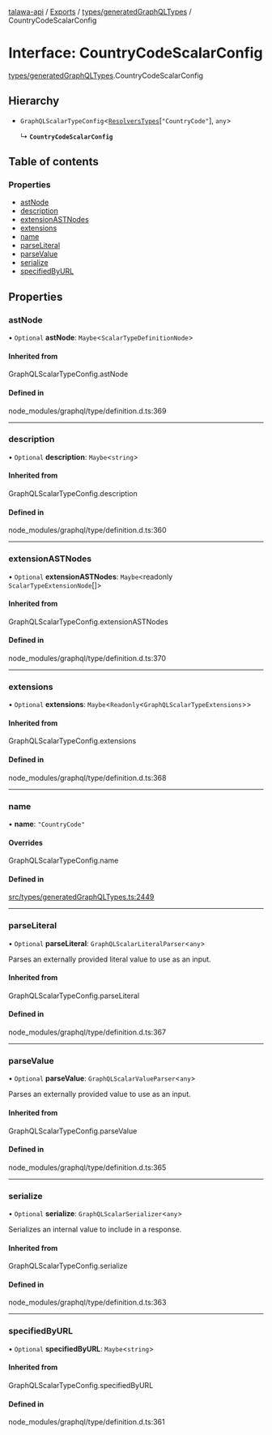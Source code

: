 [talawa-api](../README.md) / [Exports](../modules.md) / [types/generatedGraphQLTypes](../modules/types_generatedGraphQLTypes.md) / CountryCodeScalarConfig

# Interface: CountryCodeScalarConfig

[types/generatedGraphQLTypes](../modules/types_generatedGraphQLTypes.md).CountryCodeScalarConfig

## Hierarchy

- `GraphQLScalarTypeConfig`\<[`ResolversTypes`](../modules/types_generatedGraphQLTypes.md#resolverstypes)[``"CountryCode"``], `any`\>

  ↳ **`CountryCodeScalarConfig`**

## Table of contents

### Properties

- [astNode](types_generatedGraphQLTypes.CountryCodeScalarConfig.md#astnode)
- [description](types_generatedGraphQLTypes.CountryCodeScalarConfig.md#description)
- [extensionASTNodes](types_generatedGraphQLTypes.CountryCodeScalarConfig.md#extensionastnodes)
- [extensions](types_generatedGraphQLTypes.CountryCodeScalarConfig.md#extensions)
- [name](types_generatedGraphQLTypes.CountryCodeScalarConfig.md#name)
- [parseLiteral](types_generatedGraphQLTypes.CountryCodeScalarConfig.md#parseliteral)
- [parseValue](types_generatedGraphQLTypes.CountryCodeScalarConfig.md#parsevalue)
- [serialize](types_generatedGraphQLTypes.CountryCodeScalarConfig.md#serialize)
- [specifiedByURL](types_generatedGraphQLTypes.CountryCodeScalarConfig.md#specifiedbyurl)

## Properties

### astNode

• `Optional` **astNode**: `Maybe`\<`ScalarTypeDefinitionNode`\>

#### Inherited from

GraphQLScalarTypeConfig.astNode

#### Defined in

node_modules/graphql/type/definition.d.ts:369

___

### description

• `Optional` **description**: `Maybe`\<`string`\>

#### Inherited from

GraphQLScalarTypeConfig.description

#### Defined in

node_modules/graphql/type/definition.d.ts:360

___

### extensionASTNodes

• `Optional` **extensionASTNodes**: `Maybe`\<readonly `ScalarTypeExtensionNode`[]\>

#### Inherited from

GraphQLScalarTypeConfig.extensionASTNodes

#### Defined in

node_modules/graphql/type/definition.d.ts:370

___

### extensions

• `Optional` **extensions**: `Maybe`\<`Readonly`\<`GraphQLScalarTypeExtensions`\>\>

#### Inherited from

GraphQLScalarTypeConfig.extensions

#### Defined in

node_modules/graphql/type/definition.d.ts:368

___

### name

• **name**: ``"CountryCode"``

#### Overrides

GraphQLScalarTypeConfig.name

#### Defined in

[src/types/generatedGraphQLTypes.ts:2449](https://github.com/PalisadoesFoundation/talawa-api/blob/6295a23/src/types/generatedGraphQLTypes.ts#L2449)

___

### parseLiteral

• `Optional` **parseLiteral**: `GraphQLScalarLiteralParser`\<`any`\>

Parses an externally provided literal value to use as an input.

#### Inherited from

GraphQLScalarTypeConfig.parseLiteral

#### Defined in

node_modules/graphql/type/definition.d.ts:367

___

### parseValue

• `Optional` **parseValue**: `GraphQLScalarValueParser`\<`any`\>

Parses an externally provided value to use as an input.

#### Inherited from

GraphQLScalarTypeConfig.parseValue

#### Defined in

node_modules/graphql/type/definition.d.ts:365

___

### serialize

• `Optional` **serialize**: `GraphQLScalarSerializer`\<`any`\>

Serializes an internal value to include in a response.

#### Inherited from

GraphQLScalarTypeConfig.serialize

#### Defined in

node_modules/graphql/type/definition.d.ts:363

___

### specifiedByURL

• `Optional` **specifiedByURL**: `Maybe`\<`string`\>

#### Inherited from

GraphQLScalarTypeConfig.specifiedByURL

#### Defined in

node_modules/graphql/type/definition.d.ts:361
